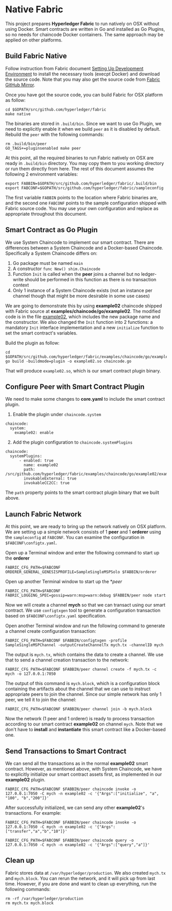 # Native Fabric
This project prepares **Hyperledger Fabric** to run natively on OSX without using Docker. Smart contracts are
written in Go and installed as Go Plugins, so no needs for chaincode Docker containers. The same approach may be 
applied on other platforms.

## Build Fabric Native
Follow instruction from Fabric document [Setting Up Development Environment](https://hyperledger-fabric.readthedocs.io/en/latest/dev-setup/devenv.html) to install the necessary tools (execpt Docker) and download the source code. Note that you may also get the source code from [Fabric GitHub Mirror](https://github.com/hyperledger/fabric).

Once you have got the source code, you can build Fabric for OSX platform as follow:
```
cd $GOPATH/src/github.com/hyperledger/fabric
make native
```

The binaries are stored in `.build/bin`. Since we want to use Go Plugin, we need to explicitly enable it
when we build `peer` as it is disabled by default. Rebuild the `peer` with the following commands:
```
rm .build/bin/peer 
GO_TAGS+=pluginsenabled make peer
```

At this point, all the required binaries to run Fabric natively on OSX are ready in `.build/bin` directory. You may copy them to you working directory or run them directly from here. The rest of this document assumes the following 2 environment variables:
```
export FABBIN=$GOPATH/src/github.com/hyperledger/fabric/.build/bin
export FABCONF=$GOPATH/src/github.com/hyperledger/fabric/sampleconfig
```

The first variable `FABBIN` points to the location where Fabric binaries are, and the second one `FABCONF` points to the sample configuration shipped with Fabric source code. You may use your own configuration and replace as appropriate throughout this document.

## Smart Contract as Go Plugin
We use System Chaincode to implement our smart contract. There are differences between a System Chaincode and a Docker-based Chaincode. Specifically a System Chaincode differs on: 
1. Go package must be named `main`
2. A constructor `func New() shim.Chaincode`
3. Function `Init` is called when the **peer** joins a channel but no ledger-write should be performed in this function as there is no transaction context
4. Only 1 instance of a System Chaincode exists (not an instance per channel though that might be more desirable in some use cases)

We are going to demonstrate this by using **example02** chaincode shipped with Fabric source at **examples/chaincode/go/example02**. The modified code is in the file [example02](#example02), which includes the new package name and the constructor. We also changed the `Init` function into 2 functions: a mandatory `Init` interface implementation and a new `initialize` function to set the smart contract's variables.

Build the plugin as follow:
```
cd $GOPATH/src/github.com/hyperledger/fabric/examples/chaincode/go/example02
go build -buildmode=plugin -o example02.so chaincode.go
```

That will produce `example02.so`, which is our smart contract plugin binary.

## Configure Peer with Smart Contract Plugin
We need to make some changes to **core.yaml** to include the smart contract plugin.
1. Enable the plugin under `chaincode.system`
```
chaincode:
  system:
    example02: enable
```

2. Add the plugin configuration to `chaincode.systemPlugins`
```
chaincode:
  systemPlugins:
      - enabled: true
        name: example02
        path: /src/github.com/hyperledger/fabric/examples/chaincode/go/example02/example02.so
        invokableExternal: true
        invokableCC2CC: true
```

The `path` property points to the smart contract plugin binary that we built above. 

## Launch Fabric Network
At this point, we are ready to bring up the network natively on OSX platform. We are setting up a simple network consists of 1 **peer** and 1 **orderer** using the `sampleconfig` at `FABCONF`. You can examine the configuration in `$FABCONF\configtx.yaml`.

Open up a Terminal window and enter the following command to start up the **orderer**
```
FABRIC_CFG_PATH=$FABCONF ORDERER_GENERAL_GENESISPROFILE=SampleSingleMSPSolo $FABBIN/orderer
```

Open up another Terminal window to start up the **peer*
```
FABRIC_CFG_PATH=$FABCONF FABRIC_LOGGING_SPEC=gossip=warn:msp=warn:debug $FABBIN/peer node start
```

Now we will create a channel **mych** so that we can transact using our smart contract. We use `configtxgen` tool to generate a configuration transaction based on `$FABCONF\configtx.yaml` specification. 

Open another Terminal window and run the following command to generate a channel create configuration transaction:
```
FABRIC_CFG_PATH=$FABCONF $FABBIN/configtxgen -profile SampleSingleMSPChannel -outputCreateChannelTx mych.tx -channelID mych
```

The output is `mych.tx`, which contains the data to create a channel. We use that to send a channel creation transaction to the network:
```
FABRIC_CFG_PATH=$FABCONF $FABBIN/peer channel create -f mych.tx -c mych -o 127.0.0.1:7050
```

The output of this command is `mych.block`, which is a configuration block containing the artifacts about the channel that we can use to instruct appropriate peers to join the channel. Since our simple network has only 1 peer, we tell it to join the channel:
```
FABRIC_CFG_PATH=$FABCONF $FABBIN/peer channel join -b mych.block
```

Now the network (1 peer and 1 orderer) is ready to process transaction according to our smart contract **example02** on channel `mych`. Note that we don't have to **install** and **instantiate** this smart contract like a Docker-based one.

## Send Transactions to Smart Contract
We can send all the transactions as in the normal **example02** smart contract. However, as mentioned above, with System Chaincode, we have to explicitly initialize our smart contract assets first, as implemented in our **example02** plugin.
```
FABRIC_CFG_PATH=$FABCONF $FABBIN/peer chaincode invoke -o 127.0.0.1:7050 -C mych -n example02 -c '{"Args":["initialize", "a", "100", "b","200"]}'
```

After successfully initialized, we can send any other **example02**'s transactions. For example:
```
FABRIC_CFG_PATH=$FABCONF $FABBIN/peer chaincode invoke -o 127.0.0.1:7050 -C mych -n example02 -c '{"Args":["transfer","a","b","10"]}'

FABRIC_CFG_PATH=$FABCONF $FABBIN/peer chaincode query -o 127.0.0.1:7050 -C mych -n example02 -c '{"Args":["query","a"]}'
```

## Clean up
Fabric stores data at `/var/hyperledger/production`. We also created `mych.tx` and `mych.block`. You can rerun the network, and it will pick up from last time. However, if you are done and want to clean up everything, run the following commands:
```
rm -rf /var/hyperledger/production
rm mych.tx mych.block
```

